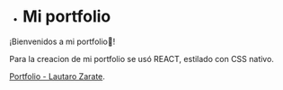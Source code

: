 * # Mi portfolio

¡Bienvenidos a mi portfolio👋!

Para la creacion de mi portfolio se usó REACT, estilado con CSS nativo.

[Portfolio - Lautaro Zarate](https://portfolio-lautaro-zarate.vercel.app/).

